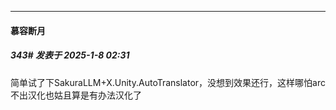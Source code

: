 ﻿
*****

####  慕容断月  
##### 343#       发表于 2025-1-8 02:31

简单试了下SakuraLLM+X.Unity.AutoTranslator，没想到效果还行，这样哪怕arc不出汉化也姑且算是有办法汉化了

